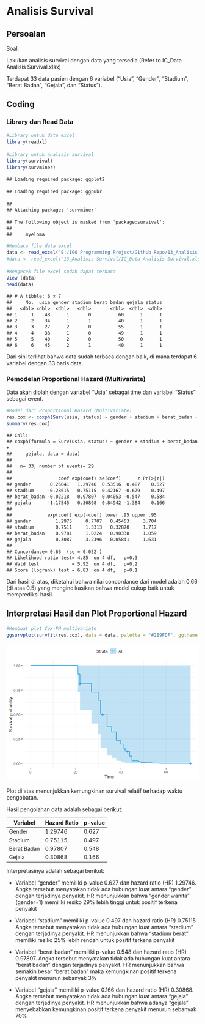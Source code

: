 Analisis Survival
================

## Persoalan

Soal:

Lakukan analisis survival dengan data yang tersedia (Refer to IC_Data
Analisis Survival.xlsx)

Terdapat 33 data pasien dengan 6 variabel (“Usia”, “Gender”, “Stadium”,
“Berat Badan”, “Gejala”, dan “Status”).

## Coding

### Library dan Read Data

``` r
#Library untuk data excel
library(readxl)

#Library untuk analisis survival
library(survival)
library(survminer)
```

    ## Loading required package: ggplot2

    ## Loading required package: ggpubr

    ## 
    ## Attaching package: 'survminer'

    ## The following object is masked from 'package:survival':
    ## 
    ##     myeloma

``` r
#Membaca file data excel
data <- read_excel("E:/IGO Programming Project/Github Repo/13_Analisis Survival/IC_Data Analisis Survival.xlsx")
#data <- read_excel("13_Analisis Survival/IC_Data Analisis Survival.xlsx")

#Mengecek file excel sudah dapat terbaca
View (data)
head(data)
```

    ## # A tibble: 6 × 7
    ##     No.  usia gender stadium berat_badan gejala status
    ##   <dbl> <dbl>  <dbl>   <dbl>       <dbl>  <dbl>  <dbl>
    ## 1     1    48      1       0          60      1      1
    ## 2     2    34      1       1          40      1      1
    ## 3     3    27      2       0          55      1      1
    ## 4     4    38      1       0          49      1      1
    ## 5     5    40      2       0          50      0      1
    ## 6     6    45      2       1          40      1      1

Dari sini terlihat bahwa data sudah terbaca dengan baik, di mana
terdapat 6 variabel dengan 33 baris data.

### Pemodelan Proportional Hazard (Multivariate)

Data akan diolah dengan variabel “Usia” sebagai time dan variabel
“Status” sebagai event.

``` r
#Model dari Proportional Hazard (Multivariate)
res.cox <- coxph(Surv(usia, status) ~ gender + stadium + berat_badan + gejala, data = data)
summary(res.cox)
```

    ## Call:
    ## coxph(formula = Surv(usia, status) ~ gender + stadium + berat_badan + 
    ##     gejala, data = data)
    ## 
    ##   n= 33, number of events= 29 
    ## 
    ##                 coef exp(coef) se(coef)      z Pr(>|z|)
    ## gender       0.26041   1.29746  0.53516  0.487    0.627
    ## stadium     -0.28615   0.75115  0.42167 -0.679    0.497
    ## berat_badan -0.02218   0.97807  0.04053 -0.547    0.584
    ## gejala      -1.17545   0.30868  0.84942 -1.384    0.166
    ## 
    ##             exp(coef) exp(-coef) lower .95 upper .95
    ## gender         1.2975     0.7707   0.45453     3.704
    ## stadium        0.7511     1.3313   0.32870     1.717
    ## berat_badan    0.9781     1.0224   0.90338     1.059
    ## gejala         0.3087     3.2396   0.05841     1.631
    ## 
    ## Concordance= 0.66  (se = 0.052 )
    ## Likelihood ratio test= 4.85  on 4 df,   p=0.3
    ## Wald test            = 5.92  on 4 df,   p=0.2
    ## Score (logrank) test = 6.83  on 4 df,   p=0.1

Dari hasil di atas, diketahui bahwa nilai concordance dari model adalah
0.66 (di atas 0.5) yang mengindikasikan bahwa model cukup baik untuk
memprediksi hasil.

### 

## Interpretasi Hasil dan Plot Proportional Hazard

``` r
#Membuat plot Cox-PH multivariate
ggsurvplot(survfit(res.cox), data = data, palette = "#2E9FDF", ggtheme = theme_minimal())
```

![](penjelasan_analisis_survival_files/figure-gfm/unnamed-chunk-3-1.png)<!-- -->

Plot di atas menunjukkan kemungkinan survival relatif terhadap waktu
pengobatan.

Hasil pengolahan data adalah sebagai berikut:

| Variabel    | Hazard Ratio | p-value |
|-------------|--------------|---------|
| Gender      | 1.29746      | 0.627   |
| Stadium     | 0.75115      | 0.497   |
| Berat Badan | 0.97807      | 0.548   |
| Gejala      | 0.30868      | 0.166   |

Interpretasinya adalah sebagai berikut:

- Variabel “gender” memiliki p-value 0.627 dan hazard ratio (HR)
  1.29746. Angka tersebut menyatakan tidak ada hubungan kuat antara
  “gender” dengan terjadinya penyakit. HR menunjukkan bahwa “gender
  wanita” (gender=1) memiliki resiko 29% lebih tinggi untuk positif
  terkena penyakit

- Variabel “stadium” memiliki p-value 0.497 dan hazard ratio (HR)
  0.75115. Angka tersebut menyatakan tidak ada hubungan kuat antara
  “stadium” dengan terjadinya penyakit. HR menunjukkan bahwa “stadium
  berat” memiliki resiko 25% lebih rendah untuk positif terkena penyakit

- Variabel “berat badan” memiliki p-value 0.548 dan hazard ratio (HR)
  0.97807. Angka tersebut menyatakan tidak ada hubungan kuat antara
  “berat badan” dengan terjadinya penyakit. HR menunjukkan bahwa semakin
  besar “berat badan” maka kemungkinan positif terkena penyakit menurun
  sebanyak 3%

- Variabel “gejala” memiliki p-value 0.166 dan hazard ratio (HR)
  0.30868. Angka tersebut menyatakan tidak ada hubungan kuat antara
  “gejala” dengan terjadinya penyakit. HR menunjukkan bahwa adanya
  “gejala” menyebabkan kemungkinan positif terkena penyakit menurun
  sebanyak 70%
